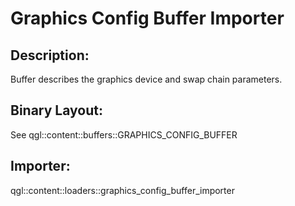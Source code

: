 Graphics Config Buffer Importer
===============================

## Description:
Buffer describes the graphics device and swap chain parameters.

## Binary Layout:
See qgl::content::buffers::GRAPHICS_CONFIG_BUFFER

## Importer:
qgl::content::loaders::graphics_config_buffer_importer